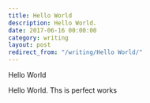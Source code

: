 ```yaml
---
title: Hello World
description: Hello World.
date: 2017-06-16 00:00:00
category: writing
layout: post
redirect_from: "/writing/Hello World/"
---
```


Hello World

<!--more-->

Hello World. Ths is perfect works
